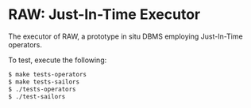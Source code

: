 RAW: Just-In-Time Executor
================

The executor of RAW, a prototype in situ DBMS employing Just-In-Time operators.

To test, execute the following:

```sh
$ make tests-operators
$ make tests-sailors
$ ./tests-operators
$ ./test-sailors
```
